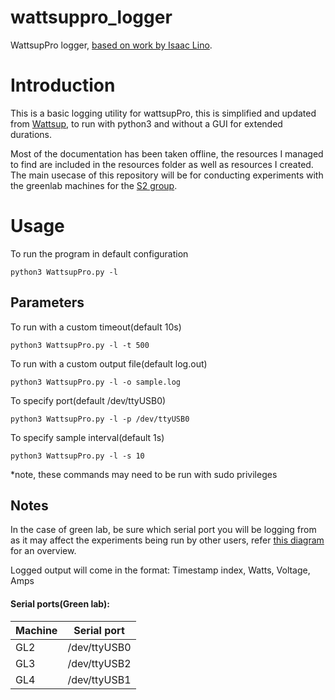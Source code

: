 # wattsuppro_logger
WattsupPro logger, [based on work by Isaac Lino](https://github.com/isaaclino/wattsup).

# Introduction

This is a basic logging utility for wattsupPro, this is simplified and updated from [Wattsup](https://github.com/isaaclino/wattsup), to run with python3 and without a GUI for extended durations. 

Most of the documentation has been taken offline, the resources I managed to find are included in the resources folder as well as resources I created.
The main usecase of this repository will be for conducting experiments with the greenlab machines for the [S2 group](https://github.com/S2-group).

# Usage

To run the program in default configuration

```
python3 WattsupPro.py -l
```

## Parameters
To run with a custom timeout(default 10s)
```
python3 WattsupPro.py -l -t 500
```
To run with a custom output file(default log.out)
```
python3 WattsupPro.py -l -o sample.log
```

To specify port(default /dev/ttyUSB0)
```
python3 WattsupPro.py -l -p /dev/ttyUSB0  
```

To specify sample interval(default 1s)
```
python3 WattsupPro.py -l -s 10 
```

*note, these commands may need to be run with sudo privileges 

## Notes
In the case of green lab, be sure which serial port you will be logging from as it may affect the experiments being run by other users, refer [this diagram](https://github.com/GioDoesntKnowCode/wattsuppro_logger/blob/main/Diagram.png) for an overview.

Logged output will come in the format: Timestamp index, Watts, Voltage, Amps

#### Serial ports(Green lab):

| Machine       | Serial port   |
| ------------- | ------------- |
| GL2           | /dev/ttyUSB0  |
| GL3           | /dev/ttyUSB2  |
| GL4           | /dev/ttyUSB1  |

